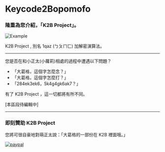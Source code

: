 # Keycode2Bopomofo

### 隆重為您介紹，「K2B Project」。

![Example](https://i.imgur.com/jlefriV.png)

K2B Project , 別名 1qaz (ㄅㄆㄇㄈ) 加解密演算法。

***

您是否在和小正太(小蘿莉)相處的過程中遭遇以下問題？
* 「大葛格，這個字怎麼念？」
* 「大葛格，這個字怎麼打？」
* 「284ek3ek6，5k4g4gk6ak7？」


有了 K2B Project ，這一切都將有所不同。

[本區段待編輯中]

***

### 即刻贊助 K2B Project

您將可很自豪地對萌正太說：「大葛格的一部份在 K2B 裡面哦。」

[![paypal](https://www.paypalobjects.com/en_US/i/btn/btn_donateCC_LG.gif)](https://www.paypal.com/cgi-bin/webscr?cmd=_s-xclick&hosted_button_id=38DWD84LH5D54)
